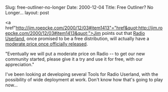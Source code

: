 Slug: free-outliner-no-longer
Date: 2000-12-04
Title: Free Outliner? No Longer...
layout: post

<a href"http://jim.roepcke.com/2000/12/03#item1413"="href&quot;http://jim.roepcke.com/2000/12/03#item1413&quot;">Jim points out</a> that <a href="radio.userland.com">Radio Userland</a>, once promised to be a free distribution, will actually have a <a href="http://radiodiscuss.userland.com/">moderate price once officially released</a>.

&quot;Eventually we will put a moderate price on Radio -- to get our new community started, please give it a try and use it for free, with our appreciation.&quot;

I&#39;ve been looking at developing several Tools for Radio Userland, with the possibility of wide deployment at work. Don&#39;t know how that&#39;s going to play now...

